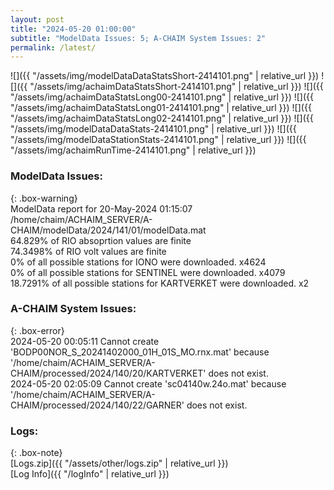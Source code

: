 ```yaml
---
layout: post
title: "2024-05-20 01:00:00"
subtitle: "ModelData Issues: 5; A-CHAIM System Issues: 2"
permalink: /latest/
---
```


![]({{ "/assets/img/modelDataDataStatsShort-2414101.png" | relative_url }})
![]({{ "/assets/img/achaimDataStatsShort-2414101.png" | relative_url }})
![]({{ "/assets/img/achaimDataStatsLong00-2414101.png" | relative_url }})
![]({{ "/assets/img/achaimDataStatsLong01-2414101.png" | relative_url }})
![]({{ "/assets/img/achaimDataStatsLong02-2414101.png" | relative_url }})
![]({{ "/assets/img/modelDataDataStats-2414101.png" | relative_url }})
![]({{ "/assets/img/modelDataStationStats-2414101.png" | relative_url }})
![]({{ "/assets/img/achaimRunTime-2414101.png" | relative_url }})


### ModelData Issues:  
  
{: .box-warning}  
 ModelData report for 20-May-2024 01:15:07   
 /home/chaim/ACHAIM_SERVER/A-CHAIM/modelData/2024/141/01/modelData.mat   
 64.829% of RIO absoprtion values are finite   
 74.3498% of RIO volt values are finite   
 0% of all possible stations for IONO were downloaded. x4624   
 0% of all possible stations for SENTINEL were downloaded. x4079   
 18.7291% of all possible stations for KARTVERKET were downloaded. x2   
  
### A-CHAIM System Issues:  
  
{: .box-error}  
2024-05-20 00:05:11 Cannot create 'BODP00NOR_S_20241402000_01H_01S_MO.rnx.mat' because '/home/chaim/ACHAIM_SERVER/A-CHAIM/processed/2024/140/20/KARTVERKET' does not exist.  
2024-05-20 02:05:09 Cannot create 'sc04140w.24o.mat' because '/home/chaim/ACHAIM_SERVER/A-CHAIM/processed/2024/140/22/GARNER' does not exist.  

### Logs:  
  
{: .box-note}  
[Logs.zip]({{ "/assets/other/logs.zip" | relative_url }})  
[Log Info]({{ "/logInfo" | relative_url }})  
